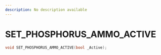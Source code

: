 ```yaml
---
description: No description available 
---
```


# SET_PHOSPHORUS_AMMO_ACTIVE

```cpp
void SET_PHOSPHORUS_AMMO_ACTIVE(bool _Active);
```